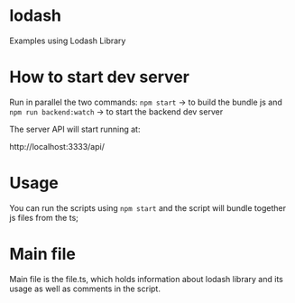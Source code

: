 # lodash

Examples using Lodash Library

# How to start dev server

Run in parallel the two commands:
`npm start` -> to build the bundle js and
`npm run backend:watch` -> to start the backend dev server

The server API will start running at:

http://localhost:3333/api/

# Usage

You can run the scripts using `npm start`
and the script will bundle together js files from the ts;

# Main file
Main file is the file.ts, which holds information about lodash library and its usage
as well as comments in the script.

